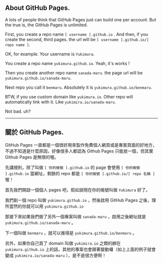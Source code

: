 ## About GitHub Pages.

A lots of people think that GitHub Pages just can build one per account. But the true is, the GitHub Pages is unlimited.

First, you create a repo name `[ username ].github.io` . And then, if you create the second, third pages. the url will be `[ username ].github.io/[ repo name ]`.

OK, for example. Your username is `Yukimura`. 

You create a repo name `yukimura.github.io`. Yeah, it's works !

Then you create another repo name `sanada-maru`. the page url will be `yukimura.github.io/sanada-maru`.

Next repo you call it `benmaru`. Absolutely it is `yukimura.github.io/benmaru`.

BTW, if you use custom domain like `yukimura.io`. Other repo will automatically link with it. Like `yukimira.io/sanada-maru`.

Not bad. uh?

- - - 

## 關於 GitHub Pages.

GitHub Pages 一直都是一個很好用來製作免費個人網頁或是專案頁面的好地方，不過不知道是什麼原因，好像很多人都認為 Github Pages 只能放一個，但其實 Github Pages 是無限的喔。

先講規則，除了叫做 `[ 你的帳號 ].github.io` 的 page 會使用 `[ 你的帳號 ].github.io` 當網址，剩餘的 repo 都是 `[ 你的帳號 ].github.io/[ repo 名稱 ]` 喔！

首先我們開啟一個個人 pages 吧，假如說現在你的帳號叫做 `Yukimura` 好了。

我們創一個 repo 叫做 `yukimura.github.io` ，然後啟用 GitHub Pages 之後，理所當然的你就可以用 `yukimura.github.io`

那接下來如果我們做了另外一個專案叫做 `sanada-maru` ，啟用之後網址就是 `yukimura.github.io/sanada-maru` 。

下一個叫做 `benmaru` ，就可以推得是 `yukimura.github.io/benmaru` 。

另外，如果你自己買了 domain 叫做 `yukimira.io` 之類的綁在 `yukimura.github.io` 上的話，其他的專案也會跟著變動囉（如上上面的例子就會變成 `yukimira.io/sanada-maru` ），是不是很方便啊！